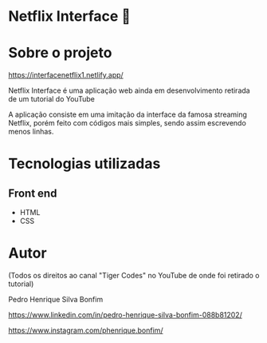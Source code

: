 # Netflix Interface 🎥

# Sobre o projeto

https://interfacenetflix1.netlify.app/

Netflix Interface é uma aplicação web ainda em desenvolvimento retirada de um tutorial do YouTube 

A aplicação consiste em uma imitação da interface da famosa streaming Netflix, porém feito com códigos mais simples, sendo assim escrevendo menos linhas.

# Tecnologias utilizadas
## Front end
- HTML 
- CSS

# Autor

(Todos os direitos ao canal "Tiger Codes" no YouTube de onde foi retirado o tutorial)

Pedro Henrique Silva Bonfim

https://www.linkedin.com/in/pedro-henrique-silva-bonfim-088b81202/

https://www.instagram.com/phenrique.bonfim/

